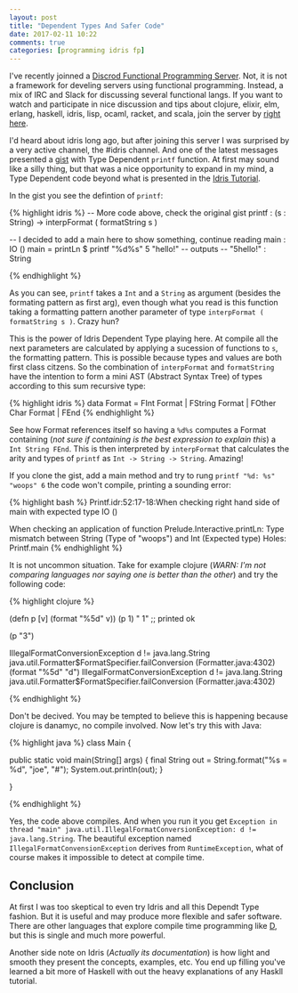 ```yaml
---
layout: post
title: "Dependent Types And Safer Code"
date: 2017-02-11 10:22
comments: true
categories: [programming idris fp]
---
```


I've recently joinned a [Discrod Functional Programming Server](https://discordapp.com). Not, it is not a framework for develing servers using functional programming. Instead, a mix of IRC and Slack for discussing several functional langs. If you want to watch and participate in nice discussion and tips about clojure, elixir, elm, erlang, haskell, idris, lisp, ocaml, racket, and scala, join the server by [right here](https://discord.gg/jeaFVYE).

I'd heard about idris long ago, but after joining this server I was surprised by a very active channel, the #idris channel. And one of the latest messages presented a [gist](https://gist.github.com/chrisdone/672efcd784528b7d0b7e17ad9c115292) with Type Dependent `printf` function. At first may sound like a silly thing, but that was a nice opportunity to expand in my mind, a Type Dependent code beyond what is presented in the [Idris Tutorial](http://docs.idris-lang.org/en/latest/tutorial/index.html).

In the gist you see the defintion of `printf`:

{% highlight idris %}
  -- More code above, check the original gist
  printf : (s : String) -> interpFormat ( formatString s )
  
  -- I decided to add a main here to show something, continue reading
  main : IO ()
  main =  printLn $ printf "%d%s" 5 "hello!"
  -- outputs
  -- "5hello!" : String

{% endhighlight %}

As you can see, `printf` takes a `Int` and a `String` as argument (besides the formating pattern as first arg), even though what you read is this function taking a formatting pattern another parameter of type `interpFormat ( formatString s )`. Crazy hun?

This is the power of Idris Dependent Type playing here. At compile all the next parameters are calculated by applying a sucession of functions to `s`, the formatting pattern. This is possible because types and values are both first class citzens. So the combination of `interpFormat` and `formatString` have the intention to form a mini AST (Abstract Syntax Tree) of types according to this sum recursive type:

{% highlight idris %}
data Format
  = FInt Format
  | FString Format
  | FOther Char Format
  | FEnd
{% endhighlight %}

See how Format references itself so having a `%d%s` computes a Format containing (*not sure if containing is the best expression to explain this*) a `Int String FEnd`. This is then interpreted by `interpFormat` that calculates the arity and types of `printf` as `Int -> String -> String`. Amazing! 

If you clone the gist, add a main method and try to rung `printf "%d: %s" "woops" 6` the code won't compile, printing a sounding error:

{% highlight bash %}
Printf.idr:52:17-18:When checking right hand side of main with expected type
        IO ()

When checking an application of function Prelude.Interactive.printLn:
        Type mismatch between
                String (Type of "woops")
        and
                Int (Expected type)
Holes: Printf.main
{% endhighlight %}

It is not uncommon situation. Take for example clojure (*WARN: I'm not comparing languages nor saying one is better than the other*) and try the following code:

{% highlight clojure %}

(defn p [v] (format "%5d" v))
(p 1)
"    1" ;; printed ok

(p "3")

IllegalFormatConversionException d != java.lang.String  java.util.Formatter$FormatSpecifier.failConversion (Formatter.java:4302)
(format "%5d" "d")
IllegalFormatConversionException d != java.lang.String  java.util.Formatter$FormatSpecifier.failConversion (Formatter.java:4302)

{% endhighlight %}

Don't be decived. You may be tempted to believe this is happening because clojure is danamyc, no compile involved. Now let's try this with Java:

{% highlight java %}
class Main {

  public static void main(String[] args) {
    final String out = String.format("%s = %d", "joe", "#");
    System.out.println(out);
  }

}

{% endhighlight %}

Yes, the code above compiles. And when you run it you get `Exception in thread "main" java.util.IllegalFormatConversionException: d != java.lang.String`. The beautiful exception named `IllegalFormatConvensionException` derives from `RuntimeException`, what of course makes it impossible to detect at compile time.



Conclusion
---

At first I was too skeptical to even try Idris and all this Dependt Type fashion. But it is useful and may produce more flexible and safer software. There are other languages that explore compile time programming like [D](https://github.com/dlang), but this is single and much more powerful.

Another side note on Idris (*Actually its documentation*) is how light and smooth they present the concepts, examples, etc. You end up filling you've learned a bit more of Haskell with out the heavy explanations of any Haskll tutorial.